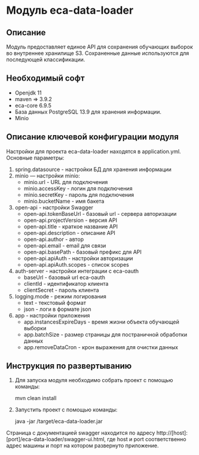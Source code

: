Модуль eca-data-loader
========================================

Описание
----------------------------------------
   Модуль предоставляет единое API для сохранения обучающих выборок во внутреннее хранилище S3.
   Сохраненные данные используются для последующей классификации. 

Необходимый софт
----------------------------------------
* Openjdk 11
* maven => 3.9.2
* eca-core 6.9.5
* База данных PostgreSQL 13.9 для хранения информации.
* Minio

Описание ключевой конфигурации модуля
----------------------------------------
Настройки для проекта eca-data-loader находятся в application.yml. Основные параметры:
1) spring.datasource - настройки БД для хранения информации
2) minio — настройки minio:
   * minio.url - URL для подключения
   * minio.accessKey - логин для подключения
   * minio.secretKey - пароль для подключения
   * minio.bucketName - имя бакета
3) open-api - настройки Swagger
   * open-api.tokenBaseUrl - базовый url - сервера авторизации
   * open-api.projectVersion - версия API
   * open-api.title - краткое название API
   * open-api.description - описание API
   * open-api.author - автор
   * open-api.email - email для связи
   * open-api.basePath - базовый префикс для API
   * open-api.apiAuth - настройки авторизации
   * open-api.apiAuth.scopes - список scopes
4) auth-server - настройки интеграции с eca-oauth
   * baseUrl - базовый url eca-oauth
   * clientId - идентификатор клиента
   * clientSecret - пароль клиента
5) logging.mode - режим логирования
   * text - текстовый формат
   * json - логи в формате json
6) app - настройки приложения
   * app.instancesExpireDays - время жизни объекта обучающей выборки
   * app.batchSize - размер страницы для постраничной обработки данных
   * app.removeDataCron - крон выражения для очистки данных
    
Инструкция по развертыванию
----------------------------------------

1. Для запуска модуля необходимо собрать проект с помощью команды:
    
   mvn clean install
    
2. Запустить проект с помощью команды:

    java -jar /target/eca-data-loader.jar

Страница с документацией swagger находится по адресу http://[host]:[port]/eca-data-loader/swagger-ui.html, где host и port
соответственно адрес машины и порт на котором развернуто приложение.
